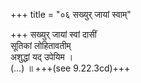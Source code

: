+++
title = "०६ सख्युर् जायां स्वाम्"

+++
सख्युर् जायां स्वां दासीं  
सूतिकां लोहितावतीम्  
अशुद्धां यद् उपेयिम ।  
(…) ॥ +++(see 9.22.3cd)+++